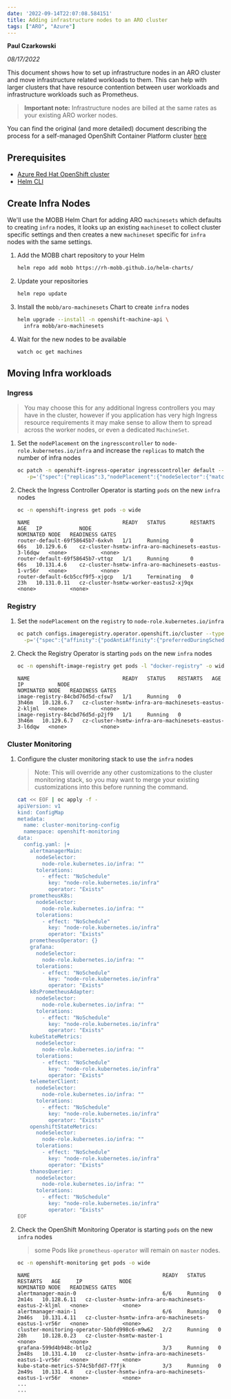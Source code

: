```yaml
---
date: '2022-09-14T22:07:08.584151'
title: Adding infrastructure nodes to an ARO cluster
tags: ["ARO", "Azure"]
---
```


**Paul Czarkowski**

*08/17/2022*

This document shows how to set up infrastructure nodes in an ARO cluster and move infrastructure related workloads to them. This can help with larger clusters that have resource contention between user workloads and infrastructure workloads such as Prometheus.

> **Important note:** Infrastructure nodes are billed at the same rates as your existing ARO worker nodes.

You can find the original (and more detailed) document describing the process for a self-managed OpenShift Container Platform cluster [here](https://docs.openshift.com/container-platform/latest/machine_management/creating-infrastructure-machinesets.html#creating-infra-machines_creating-infrastructure-machinesets)

## Prerequisites

* [Azure Red Hat OpenShift cluster](/docs/quickstart-aro.html)
* [Helm CLI](https://helm.sh/docs/intro/install/)

## Create Infra Nodes

We'll use the MOBB Helm Chart for adding ARO `machinesets` which defaults to creating `infra` nodes, it looks up an existing `machineset` to collect cluster specific settings and then creates a new `machineset` specific for `infra` nodes with the same settings.

1. Add the MOBB chart repository to your Helm

   ```bash
   helm repo add mobb https://rh-mobb.github.io/helm-charts/
   ```

1. Update your repositories

   ```bash
   helm repo update
   ```

1. Install the `mobb/aro-machinesets` Chart to create `infra` nodes

   ```bash
   helm upgrade --install -n openshift-machine-api \
     infra mobb/aro-machinesets
   ```

1. Wait for the new nodes to be available

   ```bash
   watch oc get machines
   ```

## Moving Infra workloads

### Ingress

> You may choose this for any additional Ingress controllers you may have in the cluster, however if you application has very high Ingress resource requirements it may make sense to allow them to spread across the worker nodes, or even a dedicated `MachineSet`.

1. Set the `nodePlacement` on the `ingresscontroller` to `node-role.kubernetes.io/infra` and increase the `replicas` to match the number of infra nodes

   ```bash
   oc patch -n openshift-ingress-operator ingresscontroller default --type=merge  \
      -p='{"spec":{"replicas":3,"nodePlacement":{"nodeSelector":{"matchLabels":{"node-role.kubernetes.io/infra":""}},"tolerations":[{"effect":"NoSchedule","key":"node-role.kubernetes.io/infra","operator":"Exists"}]}}}'
   ```

1. Check the Ingress Controller Operator  is starting `pods` on the new `infra` nodes

   ```bash
   oc -n openshift-ingress get pods -o wide
   ```

   ```
   NAME                              READY   STATUS        RESTARTS   AGE   IP            NODE                                                    NOMINATED NODE   READINESS GATES
   router-default-69f58645b7-6xkvh   1/1     Running       0          66s   10.129.6.6    cz-cluster-hsmtw-infra-aro-machinesets-eastus-3-l6dqw   <none>           <none>
   router-default-69f58645b7-vttqz   1/1     Running       0          66s   10.131.4.6    cz-cluster-hsmtw-infra-aro-machinesets-eastus-1-vr56r   <none>           <none>
   router-default-6cb5ccf9f5-xjgcp   1/1     Terminating   0          23h   10.131.0.11   cz-cluster-hsmtw-worker-eastus2-xj9qx                   <none>           <none>
   ```

### Registry

1. Set the `nodePlacement` on the `registry` to `node-role.kubernetes.io/infra`

   ```bash
   oc patch configs.imageregistry.operator.openshift.io/cluster --type=merge \
     -p='{"spec":{"affinity":{"podAntiAffinity":{"preferredDuringSchedulingIgnoredDuringExecution":[{"podAffinityTerm":{"namespaces":["openshift-image-registry"],"topologyKey":"kubernetes.io/hostname"},"weight":100}]}},"logLevel":"Normal","managementState":"Managed","nodeSelector":{"node-role.kubernetes.io/infra":""},"tolerations":[{"effect":"NoSchedule","key":"node-role.kubernetes.io/infra","operator":"Exists"}]}}'
   ```

1. Check the Registry Operator is starting `pods` on the new `infra` nodes

   ```bash
   oc -n openshift-image-registry get pods -l "docker-registry" -o wide
   ```

    ```
    NAME                              READY   STATUS    RESTARTS   AGE     IP           NODE                                                    NOMINATED NODE   READINESS GATES
    image-registry-84cbd76d5d-cfsw7   1/1     Running   0          3h46m   10.128.6.7   cz-cluster-hsmtw-infra-aro-machinesets-eastus-2-kljml   <none>           <none>
    image-registry-84cbd76d5d-p2jf9   1/1     Running   0          3h46m   10.129.6.7   cz-cluster-hsmtw-infra-aro-machinesets-eastus-3-l6dqw   <none>           <none>
    ```

### Cluster Monitoring

1. Configure the cluster monitoring stack to use the `infra` nodes

   > Note: This will override any other customizations to the cluster monitoring stack, so you may want to merge your existing customizations into this before running the command.

   ```bash
   cat << EOF | oc apply -f -
   apiVersion: v1
   kind: ConfigMap
   metadata:
     name: cluster-monitoring-config
     namespace: openshift-monitoring
   data:
     config.yaml: |+
       alertmanagerMain:
         nodeSelector:
           node-role.kubernetes.io/infra: ""
         tolerations:
           - effect: "NoSchedule"
             key: "node-role.kubernetes.io/infra"
             operator: "Exists"
       prometheusK8s:
         nodeSelector:
           node-role.kubernetes.io/infra: ""
         tolerations:
           - effect: "NoSchedule"
             key: "node-role.kubernetes.io/infra"
             operator: "Exists"
       prometheusOperator: {}
       grafana:
         nodeSelector:
           node-role.kubernetes.io/infra: ""
         tolerations:
           - effect: "NoSchedule"
             key: "node-role.kubernetes.io/infra"
             operator: "Exists"
       k8sPrometheusAdapter:
         nodeSelector:
           node-role.kubernetes.io/infra: ""
         tolerations:
           - effect: "NoSchedule"
             key: "node-role.kubernetes.io/infra"
             operator: "Exists"
       kubeStateMetrics:
         nodeSelector:
           node-role.kubernetes.io/infra: ""
         tolerations:
           - effect: "NoSchedule"
             key: "node-role.kubernetes.io/infra"
             operator: "Exists"
       telemeterClient:
         nodeSelector:
           node-role.kubernetes.io/infra: ""
         tolerations:
           - effect: "NoSchedule"
             key: "node-role.kubernetes.io/infra"
             operator: "Exists"
       openshiftStateMetrics:
         nodeSelector:
           node-role.kubernetes.io/infra: ""
         tolerations:
           - effect: "NoSchedule"
             key: "node-role.kubernetes.io/infra"
             operator: "Exists"
       thanosQuerier:
         nodeSelector:
           node-role.kubernetes.io/infra: ""
         tolerations:
           - effect: "NoSchedule"
             key: "node-role.kubernetes.io/infra"
             operator: "Exists"
   EOF
   ```

1. Check the OpenShift Monitoring Operator is starting `pods` on the new `infra` nodes

   > some Pods like `prometheus-operator` will remain on `master` nodes.

   ```bash
   oc -n openshift-monitoring get pods -o wide
   ```

    ```
    NAME                                           READY   STATUS    RESTARTS   AGE     IP            NODE                                                    NOMINATED NODE   READINESS GATES
    alertmanager-main-0                            6/6     Running   0          2m14s   10.128.6.11   cz-cluster-hsmtw-infra-aro-machinesets-eastus-2-kljml   <none>           <none>
    alertmanager-main-1                            6/6     Running   0          2m46s   10.131.4.11   cz-cluster-hsmtw-infra-aro-machinesets-eastus-1-vr56r   <none>           <none>
    cluster-monitoring-operator-5bbfd998c6-m9w62   2/2     Running   0          28h     10.128.0.23   cz-cluster-hsmtw-master-1                               <none>           <none>
    grafana-599d4b948c-btlp2                       3/3     Running   0          2m48s   10.131.4.10   cz-cluster-hsmtw-infra-aro-machinesets-eastus-1-vr56r   <none>           <none>
    kube-state-metrics-574c5bfdd7-f7fjk            3/3     Running   0          2m49s   10.131.4.8    cz-cluster-hsmtw-infra-aro-machinesets-eastus-1-vr56r   <none>           <none>
    ...
    ...
    ```

